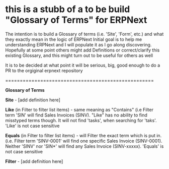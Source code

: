 # this is a stubb of a to be build "Glossary of Terms" for ERPNext

The intention is to build a Glossary of terms (i.e. 'Site', 'Form', etc.) and what they exactly mean in the logic of ERPNext
Initial goal is to help me understanding ERPNext and I will populate it as I go along discovering. Hopefully at some point others might add Definitions or correct/clarify this existing Glossary, and this might turn out to be useful for others as well

It is to be decided at what point it will be serious, big, good enough to do a PR to the orgiginal erpnext repository

===================================================

**Glossary of Terms**

**Site** - [add definition here]

**Like** (in Filter to filter list items) - same meaning as "Contains" (i.e Filter term 'SIN' will find Sales Invoices (SINV). "Like" has no ability to find misstyped terms though. It will not find 'tasks', when searching for 'taks'. 'Like' is not case sensitive

**Equals** (in Filter to filter list items) - will Filter the exact term which is put in. (i.e. Filter term 'SINV-0001' will find one specific Sales Invoice (SINV-0001). Neither 'SINV' nor 'SIN*' will find any Sales Invoice (SINV-xxxxx). 'Equals' is not case sensitive

**Filter** - [add definition here]
